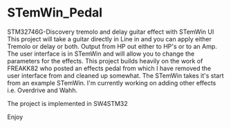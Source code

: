 # STemWin_Pedal
STM32746G-Discovery tremolo and delay guitar effect with STemWin UI
This project will take a guitar directly in Line in and you can apply
either Tremolo or delay or both. Output from HP out either to HP's or 
to an Amp.
The user interface is in STemWin and will allow you to change the 
parameters for the effects.
This project builds heavily on the work of FREAKK82 who posted an
effects pedal from which I have removed the user interface from and 
cleaned up somewhat.
The STemWin takes it's start from an example STemWin. I'm currently
working on adding other effects i.e. Overdrive and Wahh.

The project is implemented in SW4STM32

Enjoy
